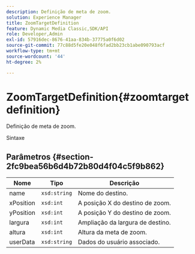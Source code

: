 ```yaml
---
description: Definição de meta de zoom.
solution: Experience Manager
title: ZoomTargetDefinition
feature: Dynamic Media Classic,SDK/API
role: Developer,Admin
exl-id: 57916dec-8676-41aa-834b-37775a0f6d02
source-git-commit: 77c88d5fe20e048f6fad2bb23cb1abe090793acf
workflow-type: tm+mt
source-wordcount: '44'
ht-degree: 2%

---
```


# ZoomTargetDefinition{#zoomtargetdefinition}

Definição de meta de zoom.

Sintaxe

## Parâmetros {#section-2fc9bea56b6d4b72b80d4f04c5f9b862}

| Nome | Tipo | Descrição |
|---|---|---|
| name | `xsd:string` | Nome do destino. |
| xPosition | `xsd:int` | A posição X do destino de zoom. |
| yPosition | `xsd:int` | A posição Y do destino de zoom. |
| largura | `xsd:int` | Ampliação da largura de destino. |
| altura | `xsd:int` | Altura da meta de zoom. |
| userData | `xsd:string` | Dados do usuário associado. |

